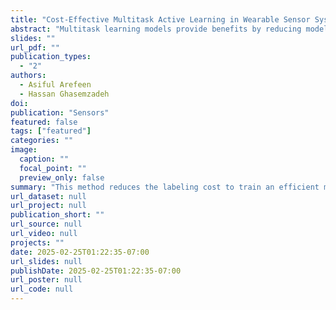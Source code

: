 ```yaml
---
title: "Cost-Effective Multitask Active Learning in Wearable Sensor Systems"
abstract: "Multitask learning models provide benefits by reducing model complexity and improving accuracy by concurrently learning multiple tasks with shared representations. Leveraging inductive knowledge transfer, these models mitigate the risk of overfitting on any specific task, leading to enhanced overall performance. However, supervised multitask learning models, like many neural networks, require substantial amounts of labeled data. Given the cost associated with data labeling, there is a need for an efficient label acquisition mechanism, known as multitask active learning (MTAL). In wearable sensor systems, success of MTAL largely hinges on its query strategies because active learning in such settings involves interaction with end-users (e.g., patients) for annotation. However, these strategies have not been studied in mobile health settings and wearable systems to date. While strategies like one-sided sampling, alternating sampling, and rank-combination based sampling have been proposed in the past, their applicability in mobile sensor settings - a domain constrained by label deficit - remains largely unexplored. This study investigates the MTAL querying approaches and addresses crucial questions related to the choice of sampling methods and the effectiveness of multitask learning in mobile health applications. Utilizing two datasets on activity recognition and emotion classification, our findings reveal that rank-based sampling outperforms other techniques, particularly in tasks with high correlation. However, sole reliance on informativeness for sample selection may introduce biases into models. To address this issue, we also propose a \textit{Clustered Stratified Sampling} (CSS) method in tandem with the multitask active learning query process. CSS identifies clustered mini-batches of samples, optimizing budget utilization and maximizing performance. When employed alongside rank-based query selection, our proposed CSS algorithm demonstrates up to 9\% improvement in accuracy over traditional querying approaches for a 2000-query budget."
slides: ""
url_pdf: ""
publication_types:
  - "2"
authors:
  - Asiful Arefeen
  - Hassan Ghasemzadeh
doi: 
publication: "Sensors"
featured: false
tags: ["featured"]
categories: ""
image:
  caption: ""
  focal_point: ""
  preview_only: false
summary: "This method reduces the labeling cost to train an efficient multi-task neural network by adding an additional clustering step in the multi-task active learning loop, within the sampling process"
url_dataset: null
url_project: null
publication_short: ""
url_source: null
url_video: null
projects: ""
date: 2025-02-25T01:22:35-07:00
url_slides: null
publishDate: 2025-02-25T01:22:35-07:00
url_poster: null
url_code: null
---
```

